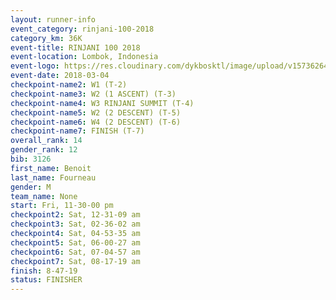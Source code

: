 ```yaml
---
layout: runner-info 
event_category: rinjani-100-2018 
category_km: 36K 
event-title: RINJANI 100 2018 
event-location: Lombok, Indonesia 
event-logo: https://res.cloudinary.com/dykbosktl/image/upload/v1573626435/Logo/Rinjani_eoufbh.png 
event-date: 2018-03-04 
checkpoint-name2: W1 (T-2) 
checkpoint-name3: W2 (1 ASCENT) (T-3) 
checkpoint-name4: W3 RINJANI SUMMIT (T-4) 
checkpoint-name5: W2 (2 DESCENT) (T-5) 
checkpoint-name6: W4 (2 DESCENT) (T-6) 
checkpoint-name7: FINISH (T-7) 
overall_rank: 14
gender_rank: 12
bib: 3126
first_name: Benoit
last_name: Fourneau
gender: M
team_name: None
start: Fri, 11-30-00 pm
checkpoint2: Sat, 12-31-09 am
checkpoint3: Sat, 02-36-02 am
checkpoint4: Sat, 04-53-35 am
checkpoint5: Sat, 06-00-27 am
checkpoint6: Sat, 07-04-57 am
checkpoint7: Sat, 08-17-19 am
finish: 8-47-19
status: FINISHER
---
```

